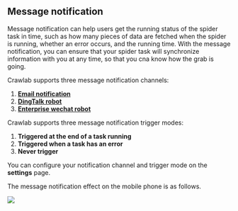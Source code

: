 ## Message notification

Message notification can help users get the running status of the spider task in time, such as how many pieces of data are fetched when the spider is running, whether an error occurs, and the running time. With the message notification, you can ensure that your spider task will synchronize information with you at any time, so that you cna know how the grab is going.

Crawlab supports three message notification channels:

1. **[Email notification](Mail.md)**
2. **[DingTalk robot](DingTalk.md)**
3. **[Enterprise wechat robot](Wechat.md)**

Crawlab supports three message notification trigger modes:

1. **Triggered at the end of a task running**
2. **Triggered when a task has an error**
3. **Never trigger**

You can configure your notification channel and trigger mode on the **settings** page.

The message notification effect on the mobile phone is as follows.

![](http://static-docs.crawlab.cn/notification-mobile.jpeg)

